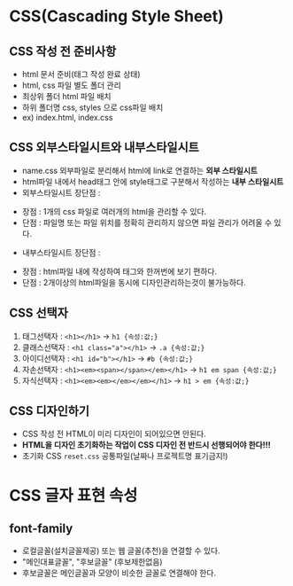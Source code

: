 # CSS(Cascading Style Sheet)
## CSS 작성 전 준비사항
* html 문서 준비(태그 작성 완료 상태)
* html, css 파일 별도 폴더 관리 
* 최상위 폴더 html 파일 배치
* 하위 폴더명 css, styles 으로 css파일 배치
* ex) index.html, index.css
## CSS 외부스타일시트와 내부스타일시트
* name.css 외부파일로 분리해서 html에 link로 연결하는 **외부 스타일시트**
* html파일 내에서 head태그 안에 style태그로 구분해서 작성하는 **내부 스타일시트**
* 외부스타일시트 장단점 :
- 장점 : 1개의 css 파일로 여러개의 html을 관리할 수 있다.
- 단점 : 파일명 또는 파일 위치를 정확히 관리하지 않으면 파일 관리가 어려울 수 있다. 
* 내부스타일시트 장단점 : 
- 장점 : html파일 내에 작성하여 태그와 한꺼번에 보기 편하다.
- 단점 : 2개이상의 html파일을 동시에 디자인관리하는것이 불가능하다.
## CSS 선택자
1. 태그선택자 : `<h1></h1>` -> `h1 {속성:값;}`
2. 클래스선택자 : `<h1 class="a"></h1>` -> `.a {속성:값;}`
3. 아이디선택자 : `<h1 id="b"></h1>` -> `#b {속성:값;}`
4. 자손선택자 : `<h1><em><span></span></em></h1>` -> `h1 em span {속성:값;}`
5. 자식선택자 : `<h1><em><em></em></em></h1>` -> `h1 > em {속성:값;}`
## CSS 디자인하기
* CSS 작성 전 HTML이 미리 디자인이 되어있으면 안된다.
* **HTML을 디자인 초기화하는 작업이 CSS 디자인 전 반드시 선행되어야 한다!!!**
* 초기화 CSS `reset.css` 공통파일(날짜나 프로젝트명 표기금지!)
# CSS 글자 표현 속성
## font-family
* 로컬글꼴(설치글꼴제공) 또는 웹 글꼴(추천)을 연결할 수 있다.
* "메인대표글꼴", "후보글꼴" (후보제한없음)
* 후보글꼴은 메인글꼴과 모양이 비슷한 글꼴로 연결해야 한다.